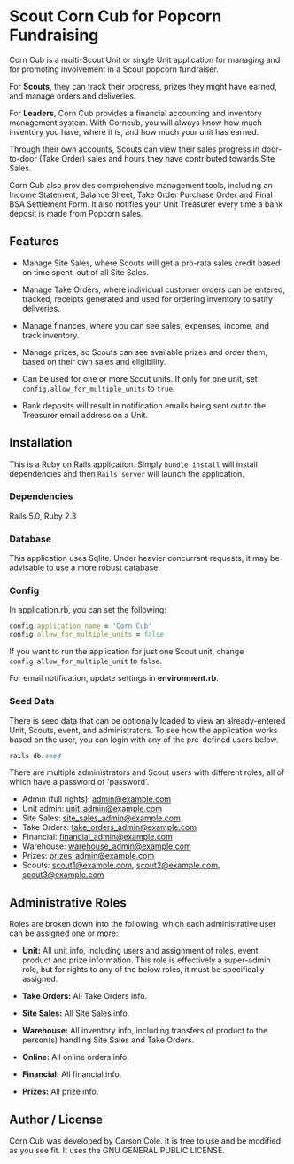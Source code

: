 # Scout Corn Cub for Popcorn Fundraising

Corn Cub is a multi-Scout Unit or single Unit application for managing and for promoting involvement in a Scout popcorn fundraiser. 

For **Scouts**, they can track their progress, prizes they might have earned, and manage orders and deliveries.

For **Leaders**, Corn Cub provides a financial accounting and inventory management system. With Corncub, you will always know how much inventory you have, where it is, and how much your unit has earned.

Through their own accounts, Scouts can view their sales progress in door-to-door (Take Order) sales and hours they have contributed towards Site Sales.

Corn Cub also provides comprehensive management tools, including an Income Statement, Balance Sheet, Take Order Purchase Order and Final BSA Settlement Form. It also notifies your Unit Treasurer every time a bank deposit is made from Popcorn sales.

## Features

- Manage Site Sales, where Scouts will get a pro-rata sales credit based on time spent, out of all Site Sales.

- Manage Take Orders, where individual customer orders can be entered, tracked, receipts generated and used for ordering inventory to satify deliveries.

- Manage finances, where you can see sales, expenses, income, and track inventory.

- Manage prizes, so Scouts can see available prizes and order them, based on their own sales and eligibility.

- Can be used for one or more Scout units. If only for one unit, set `config.allow_for_multiple_units` to `true`.

- Bank deposits will result in notification emails being sent out to the Treasurer email address on a Unit.

## Installation

This is a Ruby on Rails application. Simply `bundle install` will install dependencies and then `Rails server` will launch the application.

### Dependencies

Rails 5.0, Ruby 2.3

### Database

This application uses Sqlite. Under heavier concurrant requests, it may be advisable to use a more robust database.

### Config

In application.rb, you can set the following:

```ruby
config.application_name = 'Corn Cub'
config.allow_for_multiple_units = false
```

If you want to run the application for just one Scout unit, change `config.allow_for_multiple_unit` to `false`.

For email notification, update settings in **environment.rb**.

### Seed Data

There is seed data that can be optionally loaded to view an already-entered Unit, Scouts, event, and administrators. To see how the application works based on the user, you can login with any of the pre-defined users below.

```ruby
rails db:seed
```

There are multiple administrators and Scout users with different roles, all of which have a password of 'password'.

- Admin (full rights): admin@example.com
- Unit admin: unit_admin@example.com
- Site Sales: site_sales_admin@example.com
- Take Orders: take_orders_admin@example.com
- Financial: financial_admin@example.com
- Warehouse: warehouse_admin@example.com
- Prizes: prizes_admin@example.com
- Scouts: scout1@example.com, scout2@example.com, scout3@example.com

## Administrative Roles

Roles are broken down into the following, which each administrative user can be assigned one or more:

- **Unit:** All unit info, including users and assignment of roles, event, product and prize information. This role is effectively a super-admin role, but for rights to any of the below roles, it must be specifically assigned.

- **Take Orders:** All Take Orders info.

- **Site Sales:** All Site Sales info.

- **Warehouse:** All inventory info, including transfers of product to the person(s) handling Site Sales and Take Orders.

- **Online:** All online orders info.

- **Financial:** All financial info.

- **Prizes:** All prize info.


## Author / License

Corn Cub was developed by Carson Cole. It is free to use and be modified as you see fit. It uses the GNU GENERAL PUBLIC LICENSE.